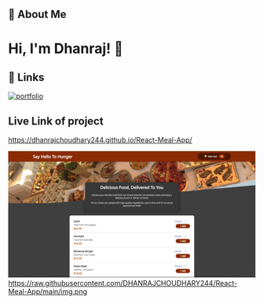 ## 🚀 About Me  

# Hi, I'm Dhanraj! 👋  
## 🔗 Links  
[![portfolio](https://img.shields.io/badge/my_portfolio-1DA1F2?style=for-the-badge&logo=ko-fi&logoColor=white)](https://dhanrajchoudhary244.github.io/Static-service-page/)  
             
## Live Link of project
https://dhanrajchoudhary244.github.io/React-Meal-App/ 

![Screen shot](./img.png)
https://raw.githubusercontent.com/DHANRAJCHOUDHARY244/React-Meal-App/main/img.png
